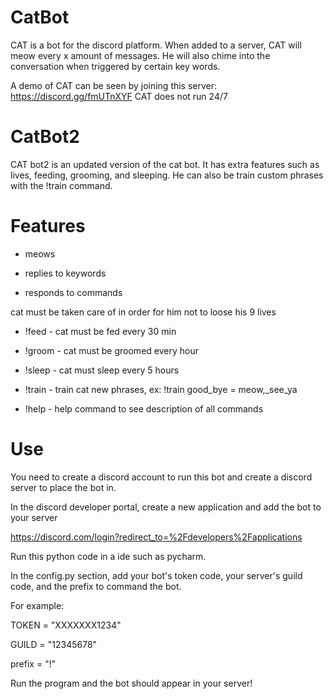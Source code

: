 # CatBot 

CAT is a bot for the discord platform. 
When added to a server, CAT will meow every x amount of messages. He will also chime into the conversation when triggered by certain key words.

A demo of CAT can be seen by joining this server: https://discord.gg/fmUTnXYF CAT does not run 24/7


# CatBot2
CAT bot2 is an updated version of the cat bot. It has extra features such as lives, feeding, grooming, and sleeping. He can also be train custom phrases with the !train command.



# Features
* meows

* replies to keywords

* responds to commands


cat must be taken care of in order for him not to loose his 9 lives

* !feed - cat must be fed every 30 min

* !groom - cat must be groomed every hour

* !sleep - cat must sleep every 5 hours

* !train - train cat new phrases, ex: !train good_bye = meow,_see_ya

* !help - help command to see description of all commands



# Use
You need to create a discord account to run this bot and create a discord server to place the bot in.

In the discord developer portal, create a new application and add the bot to your server

https://discord.com/login?redirect_to=%2Fdevelopers%2Fapplications

Run this python code in a ide such as pycharm.

In the config.py section, add your bot's token code, your server's guild code, and the prefix to command the bot.

For example:

TOKEN = "XXXXXXX1234"

GUILD = "12345678"

prefix = "!"

Run the program and the bot should appear in your server!



